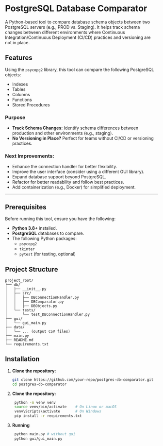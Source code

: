 # PostgreSQL Database Comparator

A Python-based tool to compare database schema objects between two PostgreSQL servers (e.g., PROD vs. Staging). It helps track schema changes between different environments where Continuous Integration/Continuous Deployment (CI/CD) practices and versioning are not in place.

## Features

Using the `psycopg2` library, this tool can compare the following PostgreSQL objects:
- Indexes
- Tables
- Columns
- Functions
- Stored Procedures

### Purpose
- **Track Schema Changes:** Identify schema differences between production and other environments (e.g., staging).
- **No Versioning in Place?** Perfect for teams without CI/CD or versioning practices.
  
### Next Improvements:
- Enhance the connection handler for better flexibility.
- Improve the user interface (consider using a different GUI library).
- Expand database support beyond PostgreSQL.
- Refactor for better readability and follow best practices.
- Add containerization (e.g., Docker) for simplified deployment.

---

## Prerequisites

Before running this tool, ensure you have the following:
- **Python 3.8+** installed.
- **PostgreSQL** databases to compare.
- The following Python packages:
  - `psycopg2`
  - `tkinter`
  - `pytest` (for testing, optional)

## Project Structure

```commandline
project_root/
├── db/
│   ├── __init__.py
│   ├── src/
│   │   ├── DBConnectionHandler.py
│   │   ├── DBComparator.py
│   │   ├── DBObjects.py
│   └── tests/
│       └── test_DBConnectionHandler.py
├── gui/
│   └── gui_main.py
├── data/
│   └── ... (output CSV files)
├── main.py
├── README.md
└── requirements.txt

```

## Installation

1. **Clone the repository:**
   ```bash
   git clone https://github.com/your-repo/postgres-db-comparator.git
   cd postgres-db-comparator
    ```
   
2. **Clone the repository:**
   ```bash
    python -m venv venv
    source venv/bin/activate    # On Linux or macOS
    venv\Scripts\activate       # On Windows
    pip install -r requirements.txt
   ```

3. **Running**
   ```bash
    python main.py # without gui
    python gui/gui_main.py

   